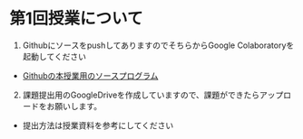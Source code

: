 # 第1回授業について

1. GithubにソースをpushしてありますのでそちらからGoogle Colaboratoryを起動してください
- [Githubの本授業用のソースプログラム](https://github.com/YasuharuSuzuki/24_programing1/tree/main/02%E3%83%97%E3%83%AD%E3%82%B0%E3%83%A9%E3%83%9F%E3%83%B3%E3%82%B0%E8%A8%80%E8%AA%9EPython)

2. 課題提出用のGoogleDriveを作成していますので、課題ができたらアップロードをお願いします。
- 提出方法は授業資料を参考にしてください



